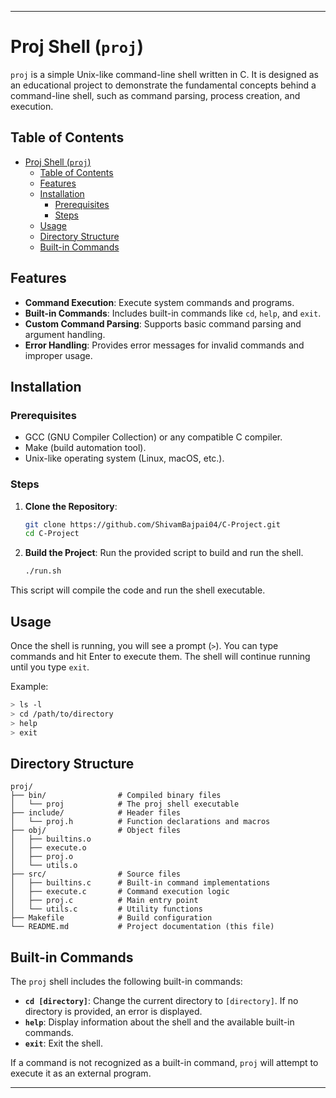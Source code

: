 
---

# Proj Shell (`proj`)

`proj` is a simple Unix-like command-line shell written in C. It is designed as an educational project to demonstrate the fundamental concepts behind a command-line shell, such as command parsing, process creation, and execution.

## Table of Contents

- [Proj Shell (`proj`)](#proj-shell-proj)
  - [Table of Contents](#table-of-contents)
  - [Features](#features)
  - [Installation](#installation)
    - [Prerequisites](#prerequisites)
    - [Steps](#steps)
  - [Usage](#usage)
  - [Directory Structure](#directory-structure)
  - [Built-in Commands](#built-in-commands)

## Features

- **Command Execution**: Execute system commands and programs.
- **Built-in Commands**: Includes built-in commands like `cd`, `help`, and `exit`.
- **Custom Command Parsing**: Supports basic command parsing and argument handling.
- **Error Handling**: Provides error messages for invalid commands and improper usage.

## Installation

### Prerequisites

- GCC (GNU Compiler Collection) or any compatible C compiler.
- Make (build automation tool).
- Unix-like operating system (Linux, macOS, etc.).

### Steps

1. **Clone the Repository**:
    ```bash
    git clone https://github.com/ShivamBajpai04/C-Project.git
    cd C-Project
    ```

2. **Build the Project**:
    Run the provided script to build and run the shell.
    ```bash
    ./run.sh
    ```

This script will compile the code and run the shell executable.

## Usage

Once the shell is running, you will see a prompt (`>`). You can type commands and hit Enter to execute them. The shell will continue running until you type `exit`.

Example:
```sh
> ls -l
> cd /path/to/directory
> help
> exit
```

## Directory Structure

```plaintext
proj/
├── bin/                # Compiled binary files
│   └── proj            # The proj shell executable
├── include/            # Header files
│   └── proj.h          # Function declarations and macros
├── obj/                # Object files
│   ├── builtins.o
│   ├── execute.o
│   ├── proj.o
│   └── utils.o
├── src/                # Source files
│   ├── builtins.c      # Built-in command implementations
│   ├── execute.c       # Command execution logic
│   ├── proj.c          # Main entry point
│   └── utils.c         # Utility functions
├── Makefile            # Build configuration
└── README.md           # Project documentation (this file)
```

## Built-in Commands

The `proj` shell includes the following built-in commands:

- **`cd [directory]`**: Change the current directory to `[directory]`. If no directory is provided, an error is displayed.
- **`help`**: Display information about the shell and the available built-in commands.
- **`exit`**: Exit the shell.

If a command is not recognized as a built-in command, `proj` will attempt to execute it as an external program.

---
